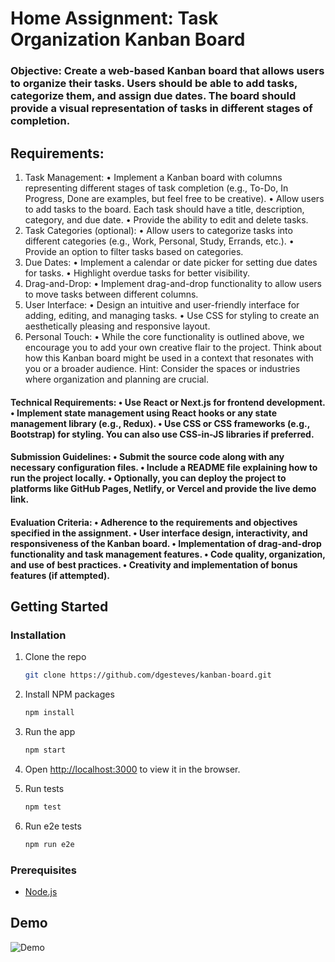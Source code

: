 # Home Assignment: Task Organization Kanban Board

### Objective: Create a web-based Kanban board that allows users to organize their tasks. Users should be able to add tasks, categorize them, and assign due dates. The board should provide a visual representation of tasks in different stages of completion.

## Requirements:

1. Task Management: • Implement a Kanban board with columns representing different stages of task completion (e.g., To-Do, In Progress, Done are examples, but feel free to be creative). • Allow users to add tasks to the board. Each task should have a title, description, category, and due date. • Provide the ability to edit and delete tasks.
2. Task Categories (optional): • Allow users to categorize tasks into different categories (e.g., Work, Personal, Study, Errands, etc.). • Provide an option to filter tasks based on categories.
3. Due Dates: • Implement a calendar or date picker for setting due dates for tasks. • Highlight overdue tasks for better visibility.
4. Drag-and-Drop: • Implement drag-and-drop functionality to allow users to move tasks between different columns.
5. User Interface: • Design an intuitive and user-friendly interface for adding, editing, and managing tasks. • Use CSS for styling to create an aesthetically pleasing and responsive layout.
6. Personal Touch: • While the core functionality is outlined above, we encourage you to add your own creative flair to the project. Think about how this Kanban board might be used in a context that resonates with you or a broader audience. Hint: Consider the spaces or industries where organization and planning are crucial.

#### Technical Requirements: • Use React or Next.js for frontend development. • Implement state management using React hooks or any state management library (e.g., Redux). • Use CSS or CSS frameworks (e.g., Bootstrap) for styling. You can also use CSS-in-JS libraries if preferred.

#### Submission Guidelines: • Submit the source code along with any necessary configuration files. • Include a README file explaining how to run the project locally. • Optionally, you can deploy the project to platforms like GitHub Pages, Netlify, or Vercel and provide the live demo link.

#### Evaluation Criteria: • Adherence to the requirements and objectives specified in the assignment. • User interface design, interactivity, and responsiveness of the Kanban board. • Implementation of drag-and-drop functionality and task management features. • Code quality, organization, and use of best practices. • Creativity and implementation of bonus features (if attempted).

## Getting Started

### Installation

1. Clone the repo
   ```sh
   git clone https://github.com/dgesteves/kanban-board.git
   ```
2. Install NPM packages
   ```sh
   npm install
   ```
3. Run the app
   ```sh
   npm start
   ```
4. Open [http://localhost:3000](http://localhost:3000) to view it in the browser.

5. Run tests
   ```sh
   npm test
   ```
6. Run e2e tests
   ```sh
   npm run e2e
   ```

### Prerequisites

- [Node.js](https://nodejs.org/en/download/)

## Demo

![Demo](https://user-images.githubusercontent.com/43800526/137647421-2b0b5b0a-4b0a-4b0a-8b0a-9b0a2b0a2b0a.gif)
